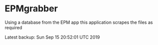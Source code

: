 # EPMgrabber
Using a database from the EPM app this application scrapes the files as required


Latest backup: Sun Sep 15 20:52:01 UTC 2019
